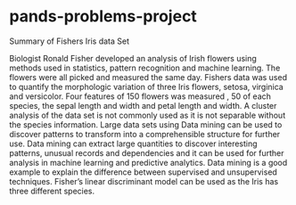 # pands-problems-project

Summary of Fishers Iris data Set 

Biologist Ronald Fisher developed an analysis of Irish flowers using methods used in statistics, pattern recognition and machine learning.    The flowers were all picked and measured the same day.  Fishers data was used to quantify the morphologic variation of three Iris flowers, setosa, virginica and versicolor.  Four features of 150 flowers was measured , 50 of each species, the sepal length and width and petal length and width.   A cluster analysis of the data set is not commonly used as it is not separable without the species information.  Large data sets using Data mining can be used to discover patterns to transform into a comprehensible structure for further use.  Data mining can extract large quantities to discover interesting patterns, unusual records and dependencies and it can be used for further analysis in machine learning and predictive analytics.  Data mining is a good example to explain the difference between supervised and unsupervised techniques.  Fisher’s linear discriminant model can be used as the Iris has three different species.  


